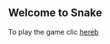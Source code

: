 ## Welcome to Snake

To play the game clic [hereb](https://github.com/oskarwiskman/snake/snake.html)
